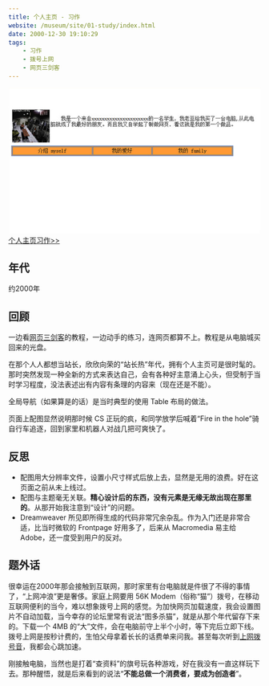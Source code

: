 ```yaml
---
title: 个人主页 - 习作
website: /museum/site/01-study/index.html
date: 2000-12-30 19:10:29
tags:
    - 习作
    - 拨号上网
    - 网页三剑客
---
```


[![页面截图](./first-try/first-try.jpg)](/museum/site/01-study/index.html)
[个人主页习作>>](/museum/site/01-study/index.html)

## 年代
约2000年

## 回顾
一边看[网页三剑客](https://baike.baidu.com/item/%E7%BD%91%E9%A1%B5%E4%B8%89%E5%89%91%E5%AE%A2)的教程，一边动手的练习，连网页都算不上。教程是从电脑城买回来的光盘。

在那个人人都想当站长，欣欣向荣的“站长热”年代，拥有个人主页可是很时髦的。那时突然发现一种全新的方式来表达自己，会有各种好主意涌上心头，但受制于当时学习程度，没法表述出有内容有条理的内容来（现在还是不能）。

全局导航（如果算是的话）是当时典型的使用 Table 布局的做法。

页面上配图显然说明那时候 CS 正玩的疯，和同学放学后喊着“Fire in the hole”骑自行车追逐，回到家里和机器人对战几把可爽快了。

## 反思
- 配图用大分辨率文件，设置小尺寸样式后放上去，显然是无用的浪费。好在这页面之前从未上线过。
- 配图与主题毫无关联。**精心设计后的东西，没有元素是无缘无故出现在那里的**。从那开始我注意到“设计”的问题。
- Dreamweaver 所见即所得生成的代码非常冗余杂乱。作为入门还是非常合适，比当时微软的 Frontpage 好用多了，后来从 Macromedia 易主给 Adobe，还一度受到用户的反对。

## 题外话
很幸运在2000年那会接触到互联网，那时家里有台电脑就是件很了不得的事情了，“上网冲浪”更是奢侈。家庭上网要用 56K Modem（俗称“猫”）拨号，在移动互联网便利的当今，难以想象拨号上网的感觉。为加快网页加载速度，我会设置图片不自动加载，当今幸存的论坛里常有说法“图多杀猫”，就是从那个年代留存下来的。下载一个 4MB 的“大”文件，会在电脑前守上半个小时，等下完后立即下线。拨号上网是按秒计费的，生怕父母拿着长长的话费单来问我。甚至每次听到[上网拨号音](https://www.bilibili.com/video/av3631978/)，我都会心跳加速。

刚接触电脑，当然也是打着“查资料”的旗号玩各种游戏，好在我没有一直这样玩下去。那种醒悟，就是后来看到的说法“**不能总做一个消费者，要成为创造者**”。
